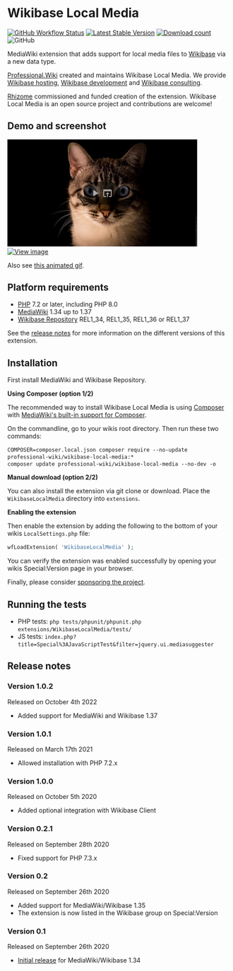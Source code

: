 # Wikibase Local Media

[![GitHub Workflow Status](https://img.shields.io/github/workflow/status/ProfessionalWiki/WikibaseLocalMedia/CI/master)](https://github.com/ProfessionalWiki/WikibaseLocalMedia/actions?query=workflow%3ACI)
[![Latest Stable Version](https://poser.pugx.org/professional-wiki/wikibase-local-media/version.png)](https://packagist.org/packages/professional-wiki/wikibase-local-media)
[![Download count](https://poser.pugx.org/professional-wiki/wikibase-local-media/d/total.png)](https://packagist.org/packages/professional-wiki/wikibase-local-media)
![GitHub](https://img.shields.io/github/license/ProfessionalWiki/WikibaseLocalMedia)

MediaWiki extension that adds support for local media files to [Wikibase] via a new data type.

[Professional.Wiki] created and maintains Wikibase Local Media. We provide [Wikibase hosting], [Wikibase development] and [Wikibase consulting].

[Rhizome] commissioned and funded creation of the extension. Wikibase Local Media is an open source project and contributions are welcome!

## Demo and screenshot

<a href="https://www.youtube.com/watch?v=mK-zdazdH78"><img src=".github/youtube.png" width="430px" title="Play video" /></a>
<a href="https://user-images.githubusercontent.com/146040/94343935-0e10d300-001c-11eb-8ec2-6f86ccf20e2f.png">
<img src="https://user-images.githubusercontent.com/146040/94343935-0e10d300-001c-11eb-8ec2-6f86ccf20e2f.png" width="400px" title="View image" />
</a>

Also see [this animated gif](https://twitter.com/i/status/1286293710112731137).

## Platform requirements

* [PHP] 7.2 or later, including PHP 8.0
* [MediaWiki] 1.34 up to 1.37
* [Wikibase Repository] REL1_34, REL1_35, REL1_36 or REL1_37

See the [release notes](#release-notes) for more information on the different versions of this extension.

## Installation

First install MediaWiki and Wikibase Repository.

**Using Composer (option 1/2)**

The recommended way to install Wikibase Local Media is using [Composer](https://getcomposer.org) with
[MediaWiki's built-in support for Composer](https://professional.wiki/en/articles/installing-mediawiki-extensions-with-composer).

On the commandline, go to your wikis root directory. Then run these two commands:

```shell script
COMPOSER=composer.local.json composer require --no-update professional-wiki/wikibase-local-media:*
composer update professional-wiki/wikibase-local-media --no-dev -o
```

**Manual download (option 2/2)**

You can also install the extension via git clone or download. Place the `WikibaseLocalMedia` directory into `extensions`.

**Enabling the extension**

Then enable the extension by adding the following to the bottom of your wikis `LocalSettings.php` file:

```php
wfLoadExtension( 'WikibaseLocalMedia' );
```

You can verify the extension was enabled successfully by opening your wikis Special:Version page in your browser.

Finally, please consider [sponsoring the project].

## Running the tests

* PHP tests: `php tests/phpunit/phpunit.php extensions/WikibaseLocalMedia/tests/`
* JS tests: `index.php?title=Special%3AJavaScriptTest&filter=jquery.ui.mediasuggester`

## Release notes

### Version 1.0.2

Released on October 4th 2022

* Added support for MediaWiki and Wikibase 1.37

### Version 1.0.1

Released on March 17th 2021

* Allowed installation with PHP 7.2.x

### Version 1.0.0

Released on October 5th 2020

* Added optional integration with Wikibase Client

### Version 0.2.1

Released on September 28th 2020

* Fixed support for PHP 7.3.x

### Version 0.2

Released on September 26th 2020

* Added support for MediaWiki/Wikibase 1.35
* The extension is now listed in the Wikibase group on Special:Version

### Version 0.1

Released on September 26th 2020

* [Initial release] for MediaWiki/Wikibase 1.34

[Professional.Wiki]: https://professional.wiki
[Wikibase]: https://wikibase.consulting/what-is-wikibase/
[Wikibase hosting]: https://professional.wiki/en/hosting/wikibase
[Wikibase development]: https://www.wikibase.consulting/about-the-wikibase-team/
[Wikibase consulting]: https://wikibase.consulting/
[Rhizome]: https://rhizome.org/
[MediaWiki]: https://www.mediawiki.org
[PHP]: https://www.php.net
[Wikibase Repository]: https://www.mediawiki.org/wiki/Extension:Wikibase_Repository
[LocalSettings.php]: https://www.mediawiki.org/wiki/Manual:LocalSettings.php
[sponsoring the project]: https://github.com/sponsors/JeroenDeDauw
[Initial release]: https://professional.wiki/en/news/wikibase-local-media
